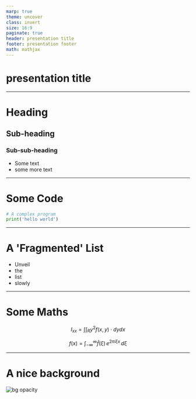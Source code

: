 ```yaml
---
marp: true
theme: uncover
class: invert
size: 16:9
paginate: true
header: presentation title
footer: presentation footer
math: mathjax
---
```

# presentation title
---
# Heading
## Sub-heading
### Sub-sub-heading
- Some text
- some more text

---
# Some Code
```python
# A complex program
print('hello world')
```

---
# A 'Fragmented' List
* Unveil
* the
* list
* slowly

---
# Some Maths
$$ I_{xx}=\int\int_Ry^2f(x,y)\cdot{}dydx $$

$$
f(x) = \int_{-\infty}^\infty
    \hat f(\xi)\,e^{2 \pi i \xi x}
    \,d\xi
$$

---
# A nice background
![bg opacity](https://yhatt-marp-cli-example.netlify.com/assets/gradient.jpg)
